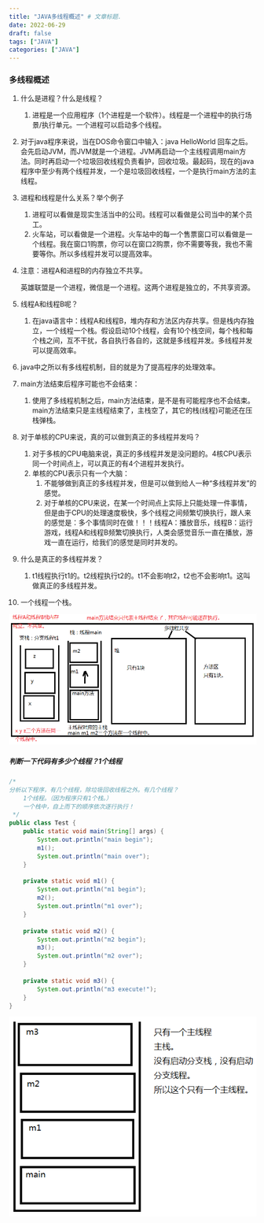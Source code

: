 ```yaml
---
title: "JAVA多线程概述" # 文章标题.
date: 2022-06-29
draft: false
tags: ["JAVA"]
categories: ["JAVA"]
---
```



### 多线程概述

1. 什么是进程？什么是线程？

   1. 进程是一个应用程序（1个进程是一个软件）。线程是一个进程中的执行场景/执行单元。一个进程可以启动多个线程。

2. 对于java程序来说，当在DOS命令窗口中输入：java HelloWorld 回车之后。会先启动JVM，而JVM就是一个进程。JVM再启动一个主线程调用main方法。同时再启动一个垃圾回收线程负责看护，回收垃圾。最起码，现在的java程序中至少有两个线程并发，一个是垃圾回收线程，一个是执行main方法的主线程。

3. 进程和线程是什么关系？举个例子

   1. 进程可以看做是现实生活当中的公司。线程可以看做是公司当中的某个员工。
   2. 火车站，可以看做是一个进程。火车站中的每一个售票窗口可以看做是一个线程。我在窗口1购票，你可以在窗口2购票，你不需要等我，我也不需要等你。所以多线程并发可以提高效率。

4. 注意：进程A和进程B的内存独立不共享。

   英雄联盟是一个进程，微信是一个进程。这两个进程是独立的，不共享资源。

5. 线程A和线程B呢？

   1. 在java语言中：线程A和线程B，堆内存和方法区内存共享。但是栈内存独立，一个线程一个栈。假设启动10个线程，会有10个栈空间，每个栈和每个栈之间，互不干扰，各自执行各自的，这就是多线程并发。多线程并发可以提高效率。

6. java中之所以有多线程机制，目的就是为了提高程序的处理效率。

7. main方法结束后程序可能也不会结束：

   1. 使用了多线程机制之后，main方法结束，是不是有可能程序也不会结束。main方法结束只是主线程结束了，主栈空了，其它的栈(线程)可能还在压栈弹栈。

8. 对于单核的CPU来说，真的可以做到真正的多线程并发吗？

   1. 对于多核的CPU电脑来说，真正的多线程并发是没问题的。4核CPU表示同一个时间点上，可以真正的有4个进程并发执行。
   2. 单核的CPU表示只有一个大脑：
      1. 不能够做到真正的多线程并发，但是可以做到给人一种“多线程并发”的感觉。
      2. 对于单核的CPU来说，在某一个时间点上实际上只能处理一件事情，但是由于CPU的处理速度极快，多个线程之间频繁切换执行，跟人来的感觉是：多个事情同时在做！！！线程A：播放音乐，线程B：运行游戏，线程A和线程B频繁切换执行，人类会感觉音乐一直在播放，游戏一直在运行，给我们的感觉是同时并发的。
   
9. 什么是真正的多线程并发？

   1. t1线程执行t1的。t2线程执行t2的。t1不会影响t2，t2也不会影响t1。这叫做真正的多线程并发。
   
10. 一个线程一个栈。

![一个线程一个栈](./一个线程一个栈.png)

##### 判断一下代码有多少个线程？1个线程

```java
/*
分析以下程序，有几个线程，除垃圾回收线程之外。有几个线程？
    1个线程。（因为程序只有1个栈。）
    一个栈中，自上而下的顺序依次逐行执行！
 */
public class Test {
    public static void main(String[] args) {
        System.out.println("main begin");
        m1();
        System.out.println("main over");
    }

    private static void m1() {
        System.out.println("m1 begin");
        m2();
        System.out.println("m1 over");
    }

    private static void m2() {
        System.out.println("m2 begin");
        m3();
        System.out.println("m2 over");
    }

    private static void m3() {
        System.out.println("m3 execute!");
    }
}
```

![判断有多少个线程](./判断有多少个线程.png)

